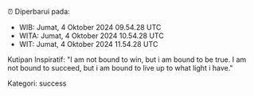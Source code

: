 ⏰ Diperbarui pada:
- WIB: Jumat, 4 Oktober 2024 09.54.28 UTC
- WITA: Jumat, 4 Oktober 2024 10.54.28 UTC
- WIT: Jumat, 4 Oktober 2024 11.54.28 UTC

Kutipan Inspiratif:
"I am not bound to win, but i am bound to be true. I am not bound to succeed, but i am bound to live up to what light i have."


Kategori: success

